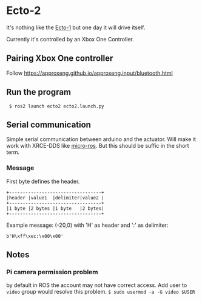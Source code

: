 # Ecto-2
It's nothing like the [Ecto-1](https://ghostbusters.fandom.com/wiki/Ecto-1) but one day it will drive itself.

Currently it's controlled by an Xbox One Controller. 

## Pairing Xbox One controller

Follow https://approxeng.github.io/approxeng.input/bluetooth.html

## Run the program
```
 $ ros2 launch ecto2 ecto2.launch.py
```

## Serial communication
Simple serial communication between arduino and the actuator. Will make it work with XRCE-DDS like [micro-ros](https://micro-ros.github.io/). But this should be suffic in the short term.

### Message
First byte defines the header. 

```
+----------------------------------+
|header |value1  |delimiter|value2 |
+----------------------------------+
|1 byte |2 bytes |1 byte   |2 bytes|
+----------------------------------+
```

Example message:
(-20,0) with 'H' as header and ':' as delimiter:

```
b'H\xff\xec:\x00\x00'
```

## Notes
### Pi camera permission problem
by default in ROS the account may not have correct access. Add user to `video` group would resolve this problem.
`$ sudo usermod -a -G video $USER`
